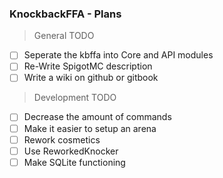 ### KnockbackFFA - Plans

> General TODO
- [ ] Seperate the kbffa into Core and API modules
- [ ] Re-Write SpigotMC description
- [ ] Write a wiki on github or gitbook

> Development TODO
- [ ] Decrease the amount of commands
- [ ] Make it easier to setup an arena
- [ ] Rework cosmetics
- [ ] Use ReworkedKnocker
- [ ] Make SQLite functioning
